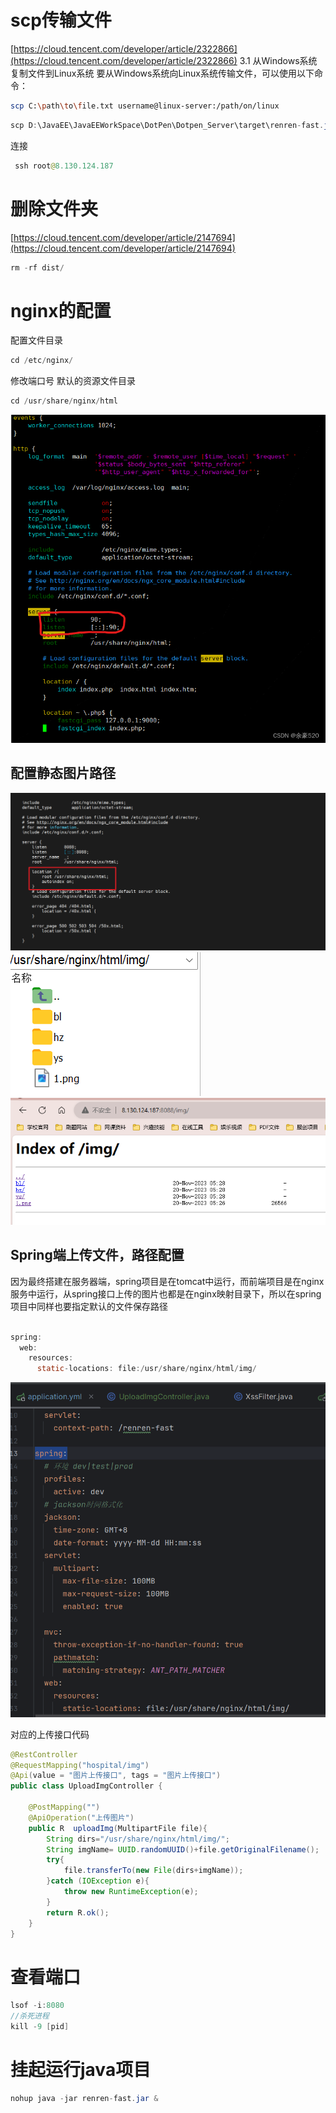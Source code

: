 # scp传输文件
[https://cloud.tencent.com/developer/article/2322866](https://cloud.tencent.com/developer/article/2322866)
3.1 从Windows系统复制文件到Linux系统
要从Windows系统向Linux系统传输文件，可以使用以下命令：
```bash
scp C:\path\to\file.txt username@linux-server:/path/on/linux
```
```java
scp D:\JavaEE\JavaEEWorkSpace\DotPen\Dotpen_Server\target\renren-fast.jar root@8.130.124.187:/root
```
连接
```java
 ssh root@8.130.124.187
```
# 删除文件夹
[https://cloud.tencent.com/developer/article/2147694](https://cloud.tencent.com/developer/article/2147694)
```java
rm -rf dist/
```
# nginx的配置
配置文件目录
```java
cd /etc/nginx/
```
修改端口号
默认的资源文件目录
```java
cd /usr/share/nginx/html
```
![](../../images/毕业设计/fdcd609fe4c9d943497ed8e36830315c.png)
## 配置静态图片路径
![image.png](../../images/毕业设计/758a756aaeb4b3779ee9d3ecebe168fc.png)
![image.png](../../images/毕业设计/0c8af3fc1ccd151656740eaf4888a6a3.png)![image.png](../../images/毕业设计/d7448871476abe9379a17dd4b346065b.png)
## Spring端上传文件，路径配置
因为最终搭建在服务器端，spring项目是在tomcat中运行，而前端项目是在nginx服务中运行，从spring接口上传的图片也都是在nginx映射目录下，所以在spring项目中同样也要指定默认的文件保存路径
```java

spring:
  web:
    resources:
      static-locations: file:/usr/share/nginx/html/img/
```
![image.png](../../images/毕业设计/bf94c6bfe25c20b5d3a5d838d229ef5a.png)

对应的上传接口代码
```java
@RestController
@RequestMapping("hospital/img")
@Api(value = "图片上传接口", tags = "图片上传接口")
public class UploadImgController {

    @PostMapping("")
    @ApiOperation("上传图片")
    public R  uploadImg(MultipartFile file){
        String dirs="/usr/share/nginx/html/img/";
        String imgName= UUID.randomUUID()+file.getOriginalFilename();
        try{
            file.transferTo(new File(dirs+imgName));
        }catch (IOException e){
            throw new RuntimeException(e);
        }
        return R.ok();
    }
}

```
# 查看端口
```java
lsof -i:8080
//杀死进程
kill -9 [pid]
```
# 挂起运行java项目
```java
nohup java -jar renren-fast.jar &
```
